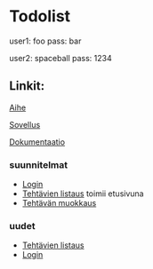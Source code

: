 # Todolist

user1: foo
pass: bar

user2: spaceball
pass: 1234
 
## Linkit:
[Aihe](http://advancedkittenry.github.io/suunnittelu_ja_tyoymparisto/aiheet/Muistilista.html)

[Sovellus](http://rgylling.users.cs.helsinki.fi/tsoha/)

[Dokumentaatio](https://github.com/rubinju/Todolist/blob/master/doc/dokumentaatio.pdf)

### suunnitelmat
* [Login](http://rgylling.users.cs.helsinki.fi/tsoha/login)
* [Tehtävien listaus](http://rgylling.users.cs.helsinki.fi/tsoha/tasklist) toimii etusivuna
* [Tehtävän muokkaus](http://rgylling.users.cs.helsinki.fi/tsoha/taskedit) 

### uudet
* [Tehtävien listaus](http://rgylling.users.cs.helsinki.fi/tsoha/task)
* [Login](http://rgylling.users.cs.helsinki.fi/tsoha/login)